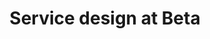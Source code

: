 ---
layout: article
title: "Service design at Beta"
description: "Where to start with service design..."
tags: service-design
order: 1
---